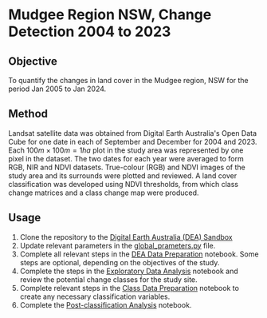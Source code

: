 # Mudgee Region NSW, Change Detection 2004 to 2023

## Objective
To quantify the changes in land cover in the Mudgee region, NSW for the period Jan 2005 to Jan 2024.

## Method
Landsat satellite data was obtained from Digital Earth Australia's Open Data Cube for one date in each of September and December for 2004 and 2023. Each $100m×100m=1ha$ plot in the study area was represented by one pixel in the dataset. The two dates for each year were averaged to form RGB, NIR and NDVI datasets. True-colour (RGB) and NDVI images of the study area and its surrounds were plotted and reviewed. A land cover classification was developed using NDVI thresholds, from which class change matrices and a class change map were produced. 

## Usage
1. Clone the repository to the [Digital Earth Australia (DEA) Sandbox](https://app.sandbox.dea.ga.gov.au/hub/login?next=%2Fhub%2F)
2. Update relevant parameters in the [global_prameters.py]() file.
3. Complete all relevant steps in the [DEA Data Preparation](./nbk/dea_data_prep.ipynb) notebook. Some steps are optional, depending on the objectives of the study.
4. Complete the steps in the [Exploratory Data Analysis](./nbk/eda.ipynb) notebook and review the potential change classes for the study site.
5. Complete relevant steps in the [Class Data Preparation](./nbk/class_data_prep.ipynb) notebook to create any necessary classification variables.
6. Complete the [Post-classification Analysis](./nbk/post_class_analysis.ipynb) notebook.


